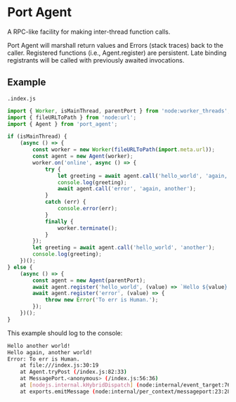 # Port Agent

A RPC-like facility for making inter-thread function calls.

Port Agent will marshall return values and Errors (stack traces) back to the caller.  Registered functions (i.e., Agent.register) are persistent.  Late binding registrants will be called with previously awaited invocations. 

## Example
`.index.js`
```js
import { Worker, isMainThread, parentPort } from 'node:worker_threads';
import { fileURLToPath } from 'node:url';
import { Agent } from 'port_agent';

if (isMainThread) {
    (async () => {
        const worker = new Worker(fileURLToPath(import.meta.url));
        const agent = new Agent(worker);
        worker.on('online', async () => {
            try {
                let greeting = await agent.call('hello_world', 'again, another');
                console.log(greeting);
                await agent.call('error', 'again, another');
            }
            catch (err) {
                console.error(err);
            }
            finally {
                worker.terminate();
            }
        });
        let greeting = await agent.call('hello_world', 'another');
        console.log(greeting);
    })();
} else {
    (async () => {
        const agent = new Agent(parentPort);
        await agent.register('hello_world', (value) => `Hello ${value} world!`);
        await agent.register('error', (value) => {
            throw new Error('To err is Human.');
        });
    })();
} 
```

This example should log to the console:

```bash
Hello another world!
Hello again, another world!
Error: To err is Human.
    at file:///index.js:30:19
    at Agent.tryPost (/index.js:82:33)
    at MessagePort.<anonymous> (/index.js:56:36)
    at [nodejs.internal.kHybridDispatch] (node:internal/event_target:762:20)
    at exports.emitMessage (node:internal/per_context/messageport:23:28)
```

